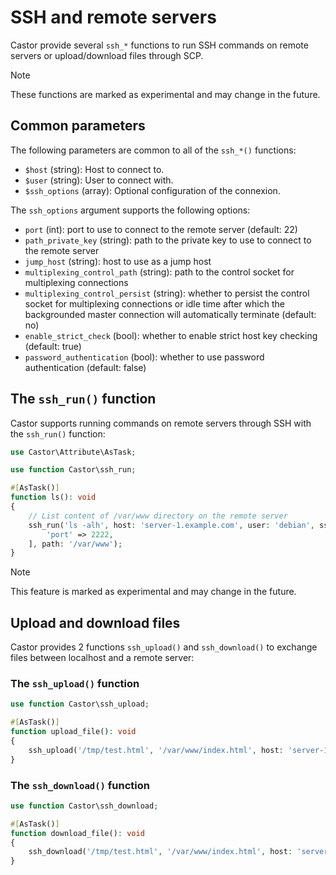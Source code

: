 # SSH and remote servers

Castor provide several `ssh_*` functions to run SSH commands on remote servers
or upload/download files through SCP.

> [!NOTE]
> These functions are marked as experimental and may change in the future.

## Common parameters

The following parameters are common to all of the `ssh_*()` functions:

- `$host` (string): Host to connect to.
- `$user` (string): User to connect with.
- `$ssh_options` (array): Optional configuration of the connexion.
 
The `ssh_options` argument supports the following options:

- `port` (int): port to use to connect to the remote server (default: 22)
- `path_private_key` (string): path to the private key to use to connect to the
remote server
- `jump_host` (string): host to use as a jump host
- `multiplexing_control_path` (string): path to the control socket for
multiplexing connections
- `multiplexing_control_persist` (string): whether to persist the control socket
for multiplexing connections or idle time after which the backgrounded master
connection will automatically terminate (default: no)
- `enable_strict_check` (bool): whether to enable strict host key checking
  (default: true)
- `password_authentication` (bool): whether to use password authentication
  (default: false)

## The `ssh_run()` function

Castor supports running commands on remote servers through SSH with the
`ssh_run()` function:

```php
use Castor\Attribute\AsTask;

use function Castor\ssh_run;

#[AsTask()]
function ls(): void
{
    // List content of /var/www directory on the remote server
    ssh_run('ls -alh', host: 'server-1.example.com', user: 'debian', sshOptions: [
        'port' => 2222,
    ], path: '/var/www');
}
```

> [!NOTE]
> This feature is marked as experimental and may change in the future.

## Upload and download files

Castor provides 2 functions `ssh_upload()` and `ssh_download()` to exchange files
between localhost and a remote server:

### The `ssh_upload()` function

```php
use function Castor\ssh_upload;

#[AsTask()]
function upload_file(): void
{
    ssh_upload('/tmp/test.html', '/var/www/index.html', host: 'server-1.example.com', user: 'debian');
}
```

### The `ssh_download()` function

```php
use function Castor\ssh_download;

#[AsTask()]
function download_file(): void
{
    ssh_download('/tmp/test.html', '/var/www/index.html', host: 'server-1.example.com', user: 'debian');
}
```
